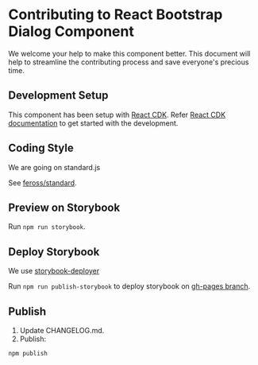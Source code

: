# Contributing to React Bootstrap Dialog Component

We welcome your help to make this component better. This document will help to streamline the contributing process and save everyone's precious time.

## Development Setup

This component has been setup with [React CDK](https://github.com/kadirahq/react-cdk). Refer [React CDK documentation](https://github.com/kadirahq/react-cdk) to get started with the development.

## Coding Style

We are going on standard.js

See [feross/standard](https://github.com/feross/standard).

## Preview on Storybook

Run `npm run storybook`.

## Deploy Storybook

We use [storybook-deployer](https://github.com/kadirahq/storybook-deployer)

Run `npm run publish-storybook` to deploy storybook on [gh-pages branch](https://pages.github.com/).

## Publish

1. Update CHANGELOG.md.
2. Publish:

```sh
npm publish
```
